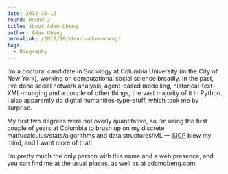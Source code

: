 ```yaml
---
date: 2012-10-13
round: Round 2
title: About Adam Obeng
author: Adam Obeng
permalink: /2012/10/about-adam-obeng/
tags:
  - Biography
---
```

I&#8217;m a doctoral candidate in Sociology at Columbia University (in the City of New York), working on computational social science broadly. In the past, I&#8217;ve done social network analysis, agent-based modelling, historical-text-XML-munging and a couple of other things, the vast majority of it in Python. I also apparently do digital humanities-type-stuff, which took me by surprise.

My first two degrees were not overly quantitative, so I&#8217;m using the first couple of years at Columbia to brush up on my discrete math/calculus/stats/algorithms and data structures/ML &#8212; [SICP][1] blew my mind, and I want more of that!

I&#8217;m pretty much the only person with this name and a web presence, and you can find me at the usual places, as well as at [adamobeng.com][2].

 [1]: http://mitpress.mit.edu/sicp/ "SICP"
 [2]: http://adamobeng.com "adamobeng.com"
